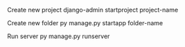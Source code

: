 Create new project
django-admin startproject project-name

Create new folder 
py manage.py startapp folder-name

Run server
py manage.py runserver
